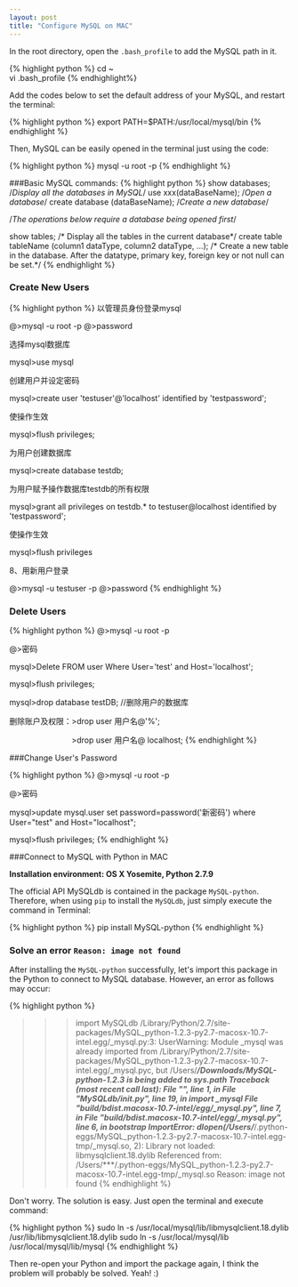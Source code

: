 ```yaml
---
layout: post
title: "Configure MySQL on MAC"
---
```


In the root directory, open the `.bash_profile` to add the MySQL path in it.

{% highlight python %}
cd ~  
vi .bash_profile
{% endhighlight%}

Add the codes below to set the default address of your MySQL, and restart the terminal:

{% highlight python %}
export PATH=$PATH:/usr/local/mysql/bin
{% endhighlight %}

Then, MySQL can be easily opened in the terminal just using the code:

{% highlight python %}
mysql -u root -p
{% endhighlight %}

###Basic MySQL commands:
{% highlight python %}
show databases; /*Display all the databases in MySQL*/
use xxx(dataBaseName);  /*Open a database*/
create database (dataBaseName); /*Create a new database*/

/*The operations below require a database being opened first*/

show tables; /* Display all the tables in the current database*/
create table tableName (column1 dataType,
						column2 dataType,
						...);
/* Create a new table in the database.
		After the datatype, primary key, foreign key or not null can be set.*/
{% endhighlight %}

### Create New Users

{% highlight python %}
以管理员身份登录mysql

@>mysql -u root -p
@>password

选择mysql数据库

mysql>use mysql

创建用户并设定密码

mysql>create user 'testuser'@'localhost' identified by 'testpassword';

使操作生效

mysql>flush privileges;

为用户创建数据库

mysql>create database testdb;

为用户赋予操作数据库testdb的所有权限

mysql>grant all privileges on testdb.* to testuser@localhost identified  by 'testpassword';

使操作生效

mysql>flush privileges

8、用新用户登录

@>mysql -u testuser -p
@>password
{% endhighlight %}

### Delete Users

{% highlight python %}
 @>mysql -u root -p

 @>密码

 mysql>Delete FROM user Where User='test' and Host='localhost';

 mysql>flush privileges;

 mysql>drop database testDB; //删除用户的数据库

删除账户及权限：>drop user 用户名@'%';

　　　　　　　　>drop user 用户名@ localhost; 
{% endhighlight %}


###Change User's Password 

{% highlight python %}
  @>mysql -u root -p

  @>密码

  mysql>update mysql.user set password=password('新密码')
  		 where User="test" and Host="localhost";
  		 
  mysql>flush privileges;
{% endhighlight %}
  
  
  
  
###Connect to MySQL with Python in MAC
  
  **Installation environment: OS X Yosemite, Python 2.7.9**
  
  The official API MySQLdb is contained in the package `MySQL-python`. Therefore, when using `pip` to install the `MySQLdb`, just simply execute the command in Terminal:
  
  {% highlight python %}
  pip install MySQL-python
  {% endhighlight %}
  
### Solve an error `Reason: image not found`
  
  After installing the `MySQL-python` successfully, let's import this package in the Python to connect to MySQL database. However, an error as follows may occur:
  
 {% highlight python %}
  >>> import MySQLdb
/Library/Python/2.7/site-packages/MySQL_python-1.2.3-py2.7-macosx-10.7-intel.egg/_mysql.py:3: UserWarning: Module _mysql was already imported from /Library/Python/2.7/site-packages/MySQL_python-1.2.3-py2.7-macosx-10.7-intel.egg/_mysql.pyc, but /Users/***/Downloads/MySQL-python-1.2.3
 is being added to sys.path
Traceback (most recent call last):
  File "<stdin>", line 1, in <module>
  File "MySQLdb/__init__.py", line 19, in <module>
    import _mysql
  File "build/bdist.macosx-10.7-intel/egg/_mysql.py", line 7, in <module>
  File "build/bdist.macosx-10.7-intel/egg/_mysql.py", line 6, in __bootstrap__
ImportError: dlopen(/Users/***/.python-eggs/MySQL_python-1.2.3-py2.7-macosx-10.7-intel.egg-tmp/_mysql.so, 2): Library not loaded: libmysqlclient.18.dylib
  Referenced from: /Users/***/.python-eggs/MySQL_python-1.2.3-py2.7-macosx-10.7-intel.egg-tmp/_mysql.so
  Reason: image not found
  {% endhighlight %}
  
  Don't worry. The solution is easy. Just open the terminal and execute command:
  
  {% highlight python %}
sudo ln -s /usr/local/mysql/lib/libmysqlclient.18.dylib /usr/lib/libmysqlclient.18.dylib
sudo ln -s /usr/local/mysql/lib /usr/local/mysql/lib/mysql
  {% endhighlight %}
  
  Then re-open your Python and import the package again, I think the problem will probably be solved. Yeah! :)
  
  
  